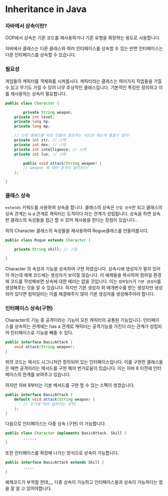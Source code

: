 # Inheritance in Java

### 자바에서 상속이란?

OOP에서 상속은 기존 코드를 재사용하거나 기존 유형을 확장하는 용도로 사용합니다.

자바에서 클래스는 다른 클래스와 여러 인터페이스를 상속할 수 있는 반면 인터페이스는 다른 인터페이스를 상속할 수 있습니다.

### 필요성

게임들의 캐릭터를 객체화를 시켜봅시다. 캐릭터라는 클래스는 여러가지 직업들을 가질 수 있고 무기도 가질 수 있어 너무 추상적인 클래스입니다. 기본적인 특징만 정의하고 이를 재사용하는 상속이 필요합니다. 

```java
public class Character {

		private String weapon;
    private int level;
    private long hp;
    private long mp;

    // 스텟 클래스를 따로 만들어 참조하는 식으로 하는게 좋을거 같다!
    private int str; // 스텟
    private int dex; // 스텟
    private int intelligence; // 스텟
    private int lux; // 스텟

		public void attack(String weapon) {
        // weapon 에 따라 공격이 달라진다!
    };

}
```

### 클래스 상속

`extends` 키워드를 사용하여 상속을 합니다.  클래스의 상속은 `단일 상속`만 되고 클래스의 상속 관계는 is a 관계로 캐릭터는 도적이다 라는 관계가 성립됩니다. 상속을 하면 상속한 클래스의 속성들을 접근 할 수 있어 재사용을 한다는 장점이 있습니다..

위의 Character 클래스의 속성들을 재사용하여 Rogue클래스를 만들어봅시다.

```java
public class Rogue extends Character {

    private String skill; // 스킬

}
```

Character 의 속성과 기능을 상속하여 구현 하였습니다. 상속시에 생성자가 필히 있어야 하는데 예제 코드에는 생성자가 보이질 않습니다. 이 예제들을 복사하여 컴파일 환경에 코드를 작성해보면 상속에 대한 에러는 없을 것입니다. 이는 `컴파일러`가 `기본 생성자`를 생성해주는 것을 알 수 있습니다. 하지만 기본 생성자 외 매개변수를 받는 생성자만 생성되어 있다면 컴파일러는 이를 해결해주지 않아 기본 생성자를 생성해주어야 합니다.

### 인터페이스 상속(구현)

Character의 기능 중 공격이라는 기능이 모든 캐릭터의 공통된 기능입니다. 인터페이스를 상속하는 관계에는 has a 관계로 캐릭터는 공격기능을 가진다 라는 관계가 성립되어 인터페이스로 기능을 빼줄 수 있다.

```java
public interface BasicAttack {
    void attack(String weapon);
}
```

위의 코드는 메서드 시그니처만 정의되어 있는 인터페이스입니다. 이를 구현한 클래스들은 매번 공격이라는 메서드를 구현 해야 번거로움이 있습니다. 이는 자바 8 이전에 인터페이스의 한계를 보여주고 있습니다.

하지만 자바 8부터는 기본 메서드를 구현 할 수 있는 스펙이 생겼습니다.

```java
public interface BasicAttack {
    default void attack(String weapon) {
        // 무기에 따라 달라지는 로직!
    };
}
```

다음으로 인터페이스는 다중 상속 (구현) 이 가능합니다. 

```java
public class Character implements BasicAttack, Skill {
		,,,,,,
}
```

또한 인터페이스를 확장해 나가는 방식으로 상속이 가능합니다.

```java
public interface BasicAttack extends Skill {
		,,,,,
}
```

예제코드가 부적절 한데,,,, 다중 상속이 가능하고 인터페이스들과 상속이 가능하다는 점을 잘 알 고 있어야합니다.